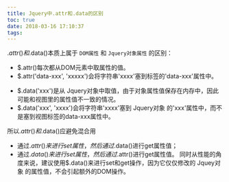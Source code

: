 ```yaml
---
title: Jquery中.attr和.data的区别
toc: true
date: 2018-03-16 17:10:37
tags:
---
```

$.attr()和$.data()本质上属于 `DOM属性` 和 `Jquery对象属性` 的区别：

+ $.attr()每次都从DOM元素中取属性的值。
+ $.attr('data-xxx', 'xxxxx')会将字符串'xxxx'塞到标签的'data-xxx'属性中。
<!-- more -->
+ $.data('xxx')是从 Jquery对象中取值，由于对象属性值保存在内存中，因此可能和视图里的属性值不一致的情况。
+ $.data('xxx', 'xxxx')会将字符串'xxxx'塞到 Jquery对象 的'xxx'属性中，而不是塞到视图标签的data-xxx属性中。

所以$.attr()和$.data()应避免混合用
+ 通过$.attr()来进行set属性，然后通过$.data()进行get属性值；
+ 通过$.data()来进行set属性，然后通过$.attr()进行get属性值。
同时从性能的角度来说，建议使用$.data()来进行set和get操作，因为它仅仅修改的 Jquey对象 的属性值，不会引起额外的DOM操作。 